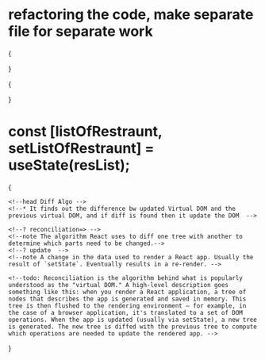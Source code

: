 <!--head LECTURE - 05 -->

# refactoring the code, make separate file for separate work

<!--* creation of "src" folder -->
<!--* creating components folder insided src, we will put all our react components inside this components folder -->

<!--? while importing components it is not mandatory to use extension after the comp name as .js, .jsx . we can use only the name of components   -->

{

<!-- note: NEVER keep Hard Coded Data into the APP or Component, {ex- url strings, array of objects, etc}  -->

<!--idea: put hard coded data into a new folder like utils, commons, configs, {utils recommended}, under which a js file with {small letter name} constants.js, should present which contain the actual data  -->

<!--? while storing data in the utils folder in a js file, always try to give CAPITAL_LETTER name to the constants. -->

}

<!--fix: we can have only single export default in a js file, with export default we can export only one const only, to tackle this we should use named export like "export const const_name", import { CDN_URL } from "../utils/constants"; -->

<!--? when we use named export then, while importing, the name must be wrapped with {}. ex => import { CDN_URL } from "../utils/constants";    -->
<!--? when we use default export then while importing, the name must be simple with no bracket over it. ex => import Header from "./components/Header"; -->

<!--head:         React HOOKS         -->

{

<!--* Normal js utility functions, -->

<!--* hooks is fundamentally is javascript function, given us by react, that function has some logic written behind the scene -->
<!--? useState(), useEffect() -->

}

# const [listOfRestraunt, setListOfRestraunt] = useState(resList);

<!--* first parameter is the variable that holds the actual data, second parameter if the updator function which update the value inside the variable -->
<!--note: whenever a state variable got update, React re-renders the component -->

<!--? core Algorithms of React -->

{

<!--head: Reconciliation / React Fiber-->
<!--* introduced in React 16 -->
<!--note: When something changes on the UI, it is Reconciliation -->
<!--* Virtual DOM - Representation of actual DOM / normal JS Object -->

    <!--head Diff Algo -->
    <!--* It finds out the difference bw updated Virtual DOM and the previous virtual DOM, and if diff is found then it update the DOM  -->

    <!--? reconciliation=> -->
    <!--note The algorithm React uses to diff one tree with another to determine which parts need to be changed.-->
    <!--? update  -->
    <!--note A change in the data used to render a React app. Usually the result of `setState`. Eventually results in a re-render. -->

    <!--todo: Reconciliation is the algorithm behind what is popularly understood as the "virtual DOM." A high-level description goes something like this: when you render a React application, a tree of nodes that describes the app is generated and saved in memory. This tree is then flushed to the rendering environment — for example, in the case of a browser application, it's translated to a set of DOM operations. When the app is updated (usually via setState), a new tree is generated. The new tree is diffed with the previous tree to compute which operations are needed to update the rendered app. -->

}
